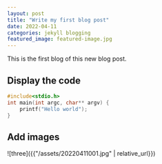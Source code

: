 ```yaml
---
layout: post
title: "Write my first blog post"
date: 2022-04-11
categories: jekyll blogging
featured_image: featured-image.jpg
---
```


This is the first blog of this new blog post.

## Display the code

```c
#include<stdio.h>
int main(int argc, char** argv) {
    printf("Hello world");
}
```

## Add images

![three]({{"/assets/20220411001.jpg" | relative_url}})